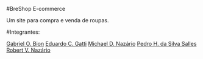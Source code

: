 #BreShop E-commerce

Um site para compra e venda de roupas.

#Integrantes:

[Gabriel O. Bion](https://github.com/bion23ouriquess)
[Eduardo C. Gatti](https://github.com/eduardgatti)
[Michael D. Nazário](https://github.com/michaelnazaio)
[Pedro H. da Silva Salles](https://github.com/pedroking2310)
[Robert V. Nazário](https://github.com/rvnaza)
